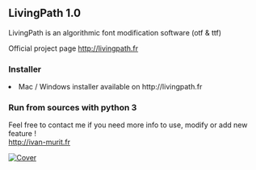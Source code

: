 ## LivingPath 1.0
LivingPath is an algorithmic font modification software (otf & ttf)

Official project page http://livingpath.fr

### Installer
<li>Mac / Windows installer available on http://livingpath.fr

### Run from sources with python 3
Feel free to contact me if you need more info to use, modify or add new feature !<br/>
http://ivan-murit.fr



[![Cover](https://github.com/user-attachments/assets/16e78526-842c-4dbb-93e1-23544c3bf757)](http://http://livingpath.fr)<br/>



</br>

